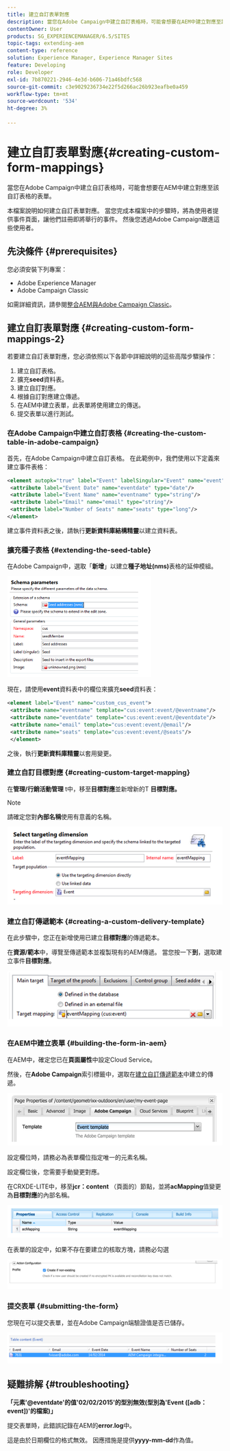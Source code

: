 ```yaml
---
title: 建立自訂表單對應
description: 當您在Adobe Campaign中建立自訂表格時，可能會想要在AEM中建立對應至該自訂表格的表單
contentOwner: User
products: SG_EXPERIENCEMANAGER/6.5/SITES
topic-tags: extending-aem
content-type: reference
solution: Experience Manager, Experience Manager Sites
feature: Developing
role: Developer
exl-id: 7b870221-2946-4e3d-b606-71a46bdfc568
source-git-commit: c3e9029236734e22f5d266ac26b923eafbe0a459
workflow-type: tm+mt
source-wordcount: '534'
ht-degree: 3%

---
```


# 建立自訂表單對應{#creating-custom-form-mappings}

當您在Adobe Campaign中建立自訂表格時，可能會想要在AEM中建立對應至該自訂表格的表單。

本檔案說明如何建立自訂表單對應。 當您完成本檔案中的步驟時，將為使用者提供事件頁面，讓他們註冊即將舉行的事件。 然後您透過Adobe Campaign跟進這些使用者。

## 先決條件 {#prerequisites}

您必須安裝下列專案：

* Adobe Experience Manager
* Adobe Campaign Classic

如需詳細資訊，請參閱[整合AEM與Adobe Campaign Classic](/help/sites-administering/campaignonpremise.md)。

## 建立自訂表單對應 {#creating-custom-form-mappings-2}

若要建立自訂表單對應，您必須依照以下各節中詳細說明的這些高階步驟操作：

1. 建立自訂表格。
1. 擴充&#x200B;**seed**&#x200B;資料表。
1. 建立自訂對應。
1. 根據自訂對應建立傳遞。
1. 在AEM中建立表單，此表單將使用建立的傳送。
1. 提交表單以進行測試。

### 在Adobe Campaign中建立自訂表格 {#creating-the-custom-table-in-adobe-campaign}

首先，在Adobe Campaign中建立自訂表格。 在此範例中，我們使用以下定義來建立事件表格：

```xml
<element autopk="true" label="Event" labelSingular="Event" name="event">
 <attribute label="Event Date" name="eventdate" type="date"/>
 <attribute label="Event Name" name="eventname" type="string"/>
 <attribute label="Email" name="email" type="string"/>
 <attribute label="Number of Seats" name="seats" type="long"/>
</element>
```

建立事件資料表之後，請執行&#x200B;**更新資料庫結構精靈**&#x200B;以建立資料表。

### 擴充種子表格 {#extending-the-seed-table}

在Adobe Campaign中，選取「**新增**」以建立&#x200B;**種子地址(nms)**&#x200B;表格的延伸模組。

![chlimage_1-194](assets/chlimage_1-194.png)

現在，請使用&#x200B;**event**&#x200B;資料表中的欄位來擴充&#x200B;**seed**&#x200B;資料表：

```xml
<element label="Event" name="custom_cus_event">
 <attribute name="eventname" template="cus:event:event/@eventname"/>
 <attribute name="eventdate" template="cus:event:event/@eventdate"/>
 <attribute name="email" template="cus:event:event/@email"/>
 <attribute name="seats" template="cus:event:event/@seats"/>
 </element>
```

之後，執行&#x200B;**更新資料庫精靈**&#x200B;以套用變更。

### 建立自訂目標對應 {#creating-custom-target-mapping}

在&#x200B;**管理/行銷活動管理** t中，移至&#x200B;**目標對應**&#x200B;並新增新的T **目標對應。**

>[!NOTE]
>
>請確定您對&#x200B;**內部名稱**&#x200B;使用有意義的名稱。

![chlimage_1-195](assets/chlimage_1-195.png)

### 建立自訂傳遞範本 {#creating-a-custom-delivery-template}

在此步驟中，您正在新增使用已建立&#x200B;**目標對應**&#x200B;的傳遞範本。

在&#x200B;**資源/範本**&#x200B;中，導覽至傳遞範本並複製現有的AEM傳遞。 當您按一下&#x200B;**到**，選取建立事件&#x200B;**目標對應**。

![chlimage_1-196](assets/chlimage_1-196.png)

### 在AEM中建立表單 {#building-the-form-in-aem}

在AEM中，確定您已在&#x200B;**頁面屬性**&#x200B;中設定Cloud Service。

然後，在&#x200B;**Adobe Campaign**&#x200B;索引標籤中，選取在[建立自訂傳遞範本](#creating-a-custom-delivery-template)中建立的傳遞。

![chlimage_1-197](assets/chlimage_1-197.png)

設定欄位時，請務必為表單欄位指定唯一的元素名稱。

設定欄位後，您需要手動變更對應。

在CRXDE-LITE中，移至&#x200B;**jcr：content** （頁面的）節點，並將&#x200B;**acMapping**&#x200B;值變更為&#x200B;**目標對應**&#x200B;的內部名稱。

![chlimage_1-198](assets/chlimage_1-198.png)

在表單的設定中，如果不存在要建立的核取方塊，請務必勾選

![chlimage_1-199](assets/chlimage_1-199.png)

### 提交表單 {#submitting-the-form}

您現在可以提交表單，並在Adobe Campaign端驗證值是否已儲存。

![chlimage_1-200](assets/chlimage_1-200.png)

## 疑難排解 {#troubleshooting}

**「元素&#39;@eventdate&#39;的值&#39;02/02/2015&#39;的型別無效(型別為&#39;Event ([adb：event])&#39;的檔案)」**

提交表單時，此錯誤記錄在AEM的&#x200B;**error.log**&#x200B;中。

這是由於日期欄位的格式無效。 因應措施是提供&#x200B;**yyyy-mm-dd**&#x200B;作為值。
